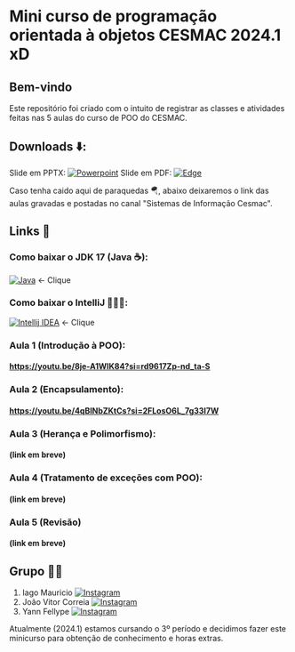 # Mini curso de programação orientada à objetos CESMAC 2024.1 xD

## Bem-vindo 
Este repositório foi criado com o intuito de registrar as classes e atividades feitas nas 5 aulas do curso de POO do CESMAC.

## Downloads ⬇️:
Slide em PPTX: [![Powerpoint](https://img.shields.io/badge/Microsoft_PowerPoint-B7472A?style=for-the-badge&logo=microsoft-powerpoint&logoColor=white)](https://www.mediafire.com/file/6vlhfhvy7tqr67k/Slide+orientação+à+objetos+(1).pdf/file)
Slide em PDF: [![Edge](https://img.shields.io/badge/Microsoft_Edge-0078D7?style=for-the-badge&logo=Microsoft-edge&logoColor=white)](https://www.mediafire.com/file/fp64gailr0q5ov1/Slide+orientação+à+objetos+(2).pdf/file)

Caso tenha caido aqui de paraquedas 🪂, abaixo deixaremos o link das aulas gravadas e postadas no canal "Sistemas de Informação Cesmac". <br>
## Links 🔗

### Como baixar o JDK 17 (Java ☕): 
[![Java](https://img.shields.io/badge/Java-ED8B00?style=for-the-badge&logo=openjdk&logoColor=white)](https://youtu.be/QekeJBShCy4?si=mhVw_JES7ozrgInh) <- Clique
### Como baixar o IntelliJ 👨🏻‍💻: 
[![Intellij IDEA](https://img.shields.io/badge/IntelliJ_IDEA-000000.svg?style=for-the-badge&logo=intellij-idea&logoColor=white)](https://www.youtube.com/watch?v=T8RyCG9dRDc) <- Clique

### Aula 1 (Introdução à POO):
#### https://youtu.be/8je-A1WIK84?si=rd9617Zp-nd_ta-S
### Aula 2 (Encapsulamento):
#### https://youtu.be/4qBlNbZKtCs?si=2FLosO6L_7g33I7W
### Aula 3 (Herança e Polimorfismo):
#### (link em breve)
### Aula 4 (Tratamento de exceções com POO):
#### (link em breve)
### Aula 5 (Revisão)
#### (link em breve)

## Grupo 🧑🏻
1. Iago Mauricio [![Instagram](https://img.shields.io/badge/Instagram-%23E4405F.svg?style=for-the-badge&logo=Instagram&logoColor=white)](https://www.instagram.com/iagomauricioo/)
2. João Vitor Correia [![Instagram](https://img.shields.io/badge/Instagram-%23E4405F.svg?style=for-the-badge&logo=Instagram&logoColor=white)](https://www.instagram.com/euujoaovitorr/)
3. Yann Fellype [![Instagram](https://img.shields.io/badge/Instagram-%23E4405F.svg?style=for-the-badge&logo=Instagram&logoColor=white)](https://www.instagram.com/yannfellypee/)

Atualmente (2024.1) estamos cursando o 3º período e decidimos fazer este minicurso para obtenção de conhecimento e horas extras.

